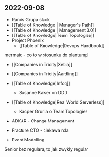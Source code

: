 ## 2022-09-08

- Rands Grupa slack
- [[Table of Knowledge | Manager's Path]]
- [[Table of Knowledge | Management 3.0]]
- [[Table of Knowledge|Team Topologies]]
- Project Phoenix
	- [[Table of Knowledge|Devops Handbook]]

mermaid - co to w stosunku do plantumpl

- [[Companies in Tricity|Xebia]]
- [[Companies in Tricity|Aardling]]

- [[Table of Knowledge|Infoq]]
	- Susanne Kaiser on DDD
- [[Table of Knowledge|Real World Serverless]]
	- Kacper Grunia o Team Topologies

- ADKAR - Change Management

- Fracture CTO - ciekawa rola

- Event Modelling

Senior bez regulara, to jak zwykły regular
